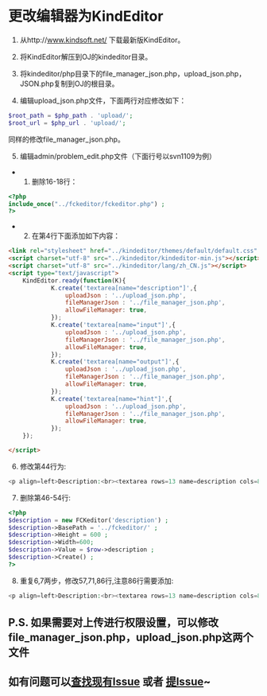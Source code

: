 # 更改编辑器为KindEditor

1. 从http://www.kindsoft.net/ 下载最新版KindEditor。

2. 将KindEditor解压到OJ的kindeditor目录。

3. 将kindeditor/php目录下的file_manager_json.php，upload_json.php，JSON.php复制到OJ的根目录。

4. 编辑upload_json.php文件，下面两行对应修改如下：

```php
$root_path = $php_path . 'upload/';
$root_url = $php_url . 'upload/';
```

同样的修改file_manager_json.php。

5. 编辑admin/problem_edit.php文件（下面行号以svn1109为例）
- 1. 删除16-18行：
```php
<?php
include_once("../fckeditor/fckeditor.php") ;
?>
```
- 2. 在第4行下面添加如下内容：
```html
<link rel="stylesheet" href="../kindeditor/themes/default/default.css" />
<script charset="utf-8" src="../kindeditor/kindeditor-min.js"></script>
<script charset="utf-8" src="../kindeditor/lang/zh_CN.js"></script>
<script type="text/javascript">
	KindEditor.ready(function(K){
			K.create('textarea[name="description"]',{
				uploadJson : '../upload_json.php',
				fileManagerJson : '../file_manager_json.php',
				allowFileManager: true,
			});
			K.create('textarea[name="input"]',{
				uploadJson : '../upload_json.php',
				fileManagerJson : '../file_manager_json.php',
				allowFileManager: true,
			});
			K.create('textarea[name="output"]',{
				uploadJson : '../upload_json.php',
				fileManagerJson : '../file_manager_json.php',
				allowFileManager: true,
			});
			K.create('textarea[name="hint"]',{
				uploadJson : '../upload_json.php',
				fileManagerJson : '../file_manager_json.php',
				allowFileManager: true,
			});
	});

</script>
```

6. 修改第44行为:
```php
<p align=left>Description:<br><textarea rows=13 name=description cols=80><?php echo $row->description;?></textarea>
```

7. 删除第46-54行:
```php
<?php
$description = new FCKeditor('description') ;
$description->BasePath = '../fckeditor/' ;
$description->Height = 600 ;
$description->Width=600;
$description->Value = $row->description ;
$description->Create() ;
?>
```

8. 重复6,7两步，修改57,71,86行,注意86行需要添加:
```php
<p align=left>Description:<br><textarea rows=13 name=description cols=80><?php echo $row->hint;?></textarea>
```

## P.S. 如果需要对上传进行权限设置，可以修改file_manager_json.php，upload_json.php这两个文件

## 如有问题可以[查找现有Issue](https://github.com/zhblue/hustoj/issues?q=KindEditor) 或者 [提Issue](https://github.com/zhblue/hustoj/issues)~
